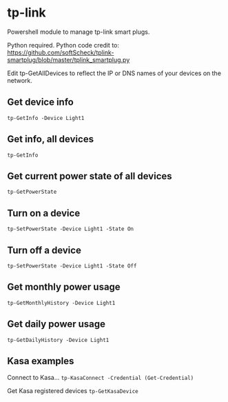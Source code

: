 # tp-link
Powershell module to manage tp-link smart plugs.

Python required.
Python code credit to:  https://github.com/softScheck/tplink-smartplug/blob/master/tplink_smartplug.py

Edit tp-GetAllDevices to reflect the IP or DNS names of your devices on the network.

## Get device info ##
`tp-GetInfo -Device Light1`

## Get info, all devices ##
`tp-GetInfo`

## Get current power state of all devices ##
`tp-GetPowerState`

## Turn on a device ##
`tp-SetPowerState -Device Light1 -State On`

## Turn off a device ##
`tp-SetPowerState -Device Light1 -State Off`

## Get monthly power usage ##
`tp-GetMonthlyHistory -Device Light1`

## Get daily power usage ##
`tp-GetDailyHistory -Device Light1`

## Kasa examples ##
Connect to Kasa...
`tp-KasaConnect -Credential (Get-Credential)`

Get Kasa registered devices
`tp-GetKasaDevice`

